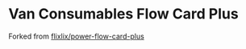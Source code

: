 # Van Consumables Flow Card Plus

Forked from [flixlix/power-flow-card-plus](flixlix/power-flow-card-plus)
